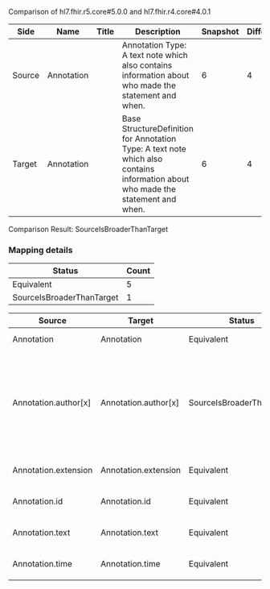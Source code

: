 Comparison of hl7.fhir.r5.core#5.0.0 and hl7.fhir.r4.core#4.0.1

| Side | Name | Title | Description | Snapshot | Differential |
| --- | --- | --- | --- | --- | --- |
| Source | Annotation |  | Annotation Type: A  text note which also  contains information about who made the statement and when. | 6 | 4 |
| Target | Annotation |  | Base StructureDefinition for Annotation Type: A  text note which also  contains information about who made the statement and when. | 6 | 4 |


Comparison Result: SourceIsBroaderThanTarget


### Mapping details

| Status | Count |
| ------ | ----- |
Equivalent | 5 |
SourceIsBroaderThanTarget | 1 |


| Source | Target | Status | Message |
| ------ | ------ | ------ | ------- |
| Annotation | Annotation | Equivalent | R5 `Annotation` maps as Equivalent to R4 `Annotation` |
| Annotation.author[x] | Annotation.author[x] | SourceIsBroaderThanTarget | R5 `Annotation.author[x]` maps as SourceIsBroaderThanTarget to R4 `Annotation.author[x]` - author[x] has change due to type change: R5 `author[x]` `Reference` maps as SourceIsBroaderThanTarget for R4 `author[x]` |
| Annotation.extension | Annotation.extension | Equivalent | R5 `Annotation.extension` maps as Equivalent to R4 `Annotation.extension` |
| Annotation.id | Annotation.id | Equivalent | R5 `Annotation.id` maps as Equivalent to R4 `Annotation.id` |
| Annotation.text | Annotation.text | Equivalent | R5 `Annotation.text` maps as Equivalent to R4 `Annotation.text` |
| Annotation.time | Annotation.time | Equivalent | R5 `Annotation.time` maps as Equivalent to R4 `Annotation.time` |

